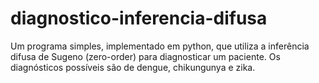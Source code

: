 # diagnostico-inferencia-difusa
Um programa simples, implementado em python, que utiliza a inferência difusa de Sugeno (zero-order) para diagnosticar um paciente. Os diagnósticos possíveis são de dengue, chikungunya e zika.
